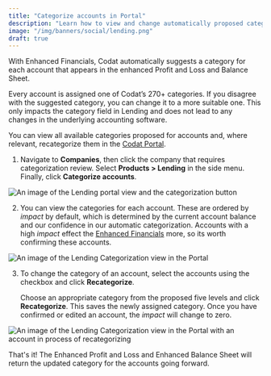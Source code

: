 ```yaml
---
title: "Categorize accounts in Portal"
description: "Learn how to view and change automatically proposed categories for enhanced balance sheet and profit and loss statements"
image: "/img/banners/social/lending.png"
draft: true
---
```


With Enhanced Financials, Codat automatically suggests a category for each account that appears in the enhanced Profit and Loss and Balance Sheet. 

Every account is assigned one of Codat’s 270+ categories.  If you disagree with the suggested category, you can change it to a more suitable one. This only impacts the category field in Lending and does not lead to any changes in the underlying accounting software.

You can view all available categories proposed for accounts and, where relevant, recategorize them in the <a href="https://app.codat.io/" target="_blank">Codat Portal</a>. 

1. Navigate to **Companies**, then click the company that requires categorization review. Select **Products > Lending** in the side menu. Finally, click **Categorize accounts**. 

![An image of the Lending portal view and the categorization button](/img/lending/acct-categorization-v3-1.png)

2. You can view the categories for each account.  These are ordered by _impact_ by default, which is determined by the current account balance and our confidence in our automatic categorization.  Accounts with a high _impact_  effect the [Enhanced Financials](/lending/enhanced-financials/overview) more, so its worth confirming these accounts.

![An image of the Lending Categorization view in the Portal](/img/lending/acct-categorization-v3-2.png)

3. To change the category of an account, select the accounts using the checkbox and click **Recategorize**. 

   Choose an appropriate category from the proposed five levels and click **Recategorize**.  This saves the newly assigned category.  Once you have confirmed or edited an account, the _impact_ will change to zero.


![An image of the Lending Categorization view in the Portal with an account in process of recategorizing](/img/lending/acct-categorization-v3-3.png)

That's it! The Enhanced Profit and Loss and Enhanced Balance Sheet will return the updated category for the accounts going forward.
